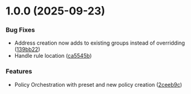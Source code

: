 # 1.0.0 (2025-09-23)


### Bug Fixes

* Address creation now adds to existing groups instead of overridding ([139bb22](https://github.com/adambaumeister/ansible_panos_policy_orchestration/commit/139bb225d196196bcd32caaa4ae6de5fc2dea850))
* Handle rule location ([ca5545b](https://github.com/adambaumeister/ansible_panos_policy_orchestration/commit/ca5545b708623fa19bc9fcb3c2dae16928f5f4dc))


### Features

* Policy Orchestration with preset and new policy creation ([2ceeb9c](https://github.com/adambaumeister/ansible_panos_policy_orchestration/commit/2ceeb9c6c18604b34c64984ddd780508a31e7158))
